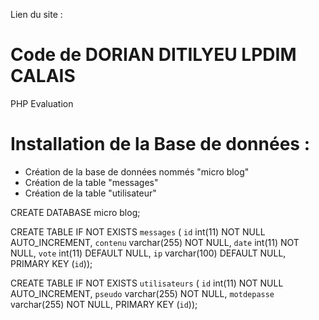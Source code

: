 Lien du site : 

# Code de DORIAN DITILYEU LPDIM CALAIS
PHP Evaluation
# Installation de la Base de données :
 - Création de la base de données nommés "micro blog"
 - Création de la table "messages"
 - Création de la table "utilisateur"
 
CREATE DATABASE micro blog;
 
CREATE TABLE IF NOT EXISTS `messages` (
  `id` int(11) NOT NULL AUTO_INCREMENT,
  `contenu` varchar(255) NOT NULL,
  `date` int(11) NOT NULL,
  `vote` int(11) DEFAULT NULL,
  `ip` varchar(100) DEFAULT NULL,
  PRIMARY KEY (`id`));

CREATE TABLE IF NOT EXISTS `utilisateurs` (
  `id` int(11) NOT NULL AUTO_INCREMENT,
  `pseudo` varchar(255) NOT NULL,
  `motdepasse` varchar(255) NOT NULL,
  PRIMARY KEY (`id`));
